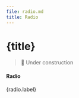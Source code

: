 ```yaml
---
file: radio.md
title: Radio
---
```


<script>
    import {Form, FormGroup, Radio} from '$lib'

    let radios = 1, questions = [
			{ value: 1, label: `Where did you go to school?` },
			{ value: 2, label: `What is your mother's name?` },
			{
				value: 3,
				label: `What is another personal fact that an attacker could easily find with Google?`,
			},
		]
</script>

# {title}

> 🚧 Under construction

<Form>
    <FormGroup>
        <h4>Radio</h4>
        <Radio label="Radios" radios={questions} group={radios} let:radio>
            {radio.label}
        </Radio>
    </FormGroup>
</Form>
